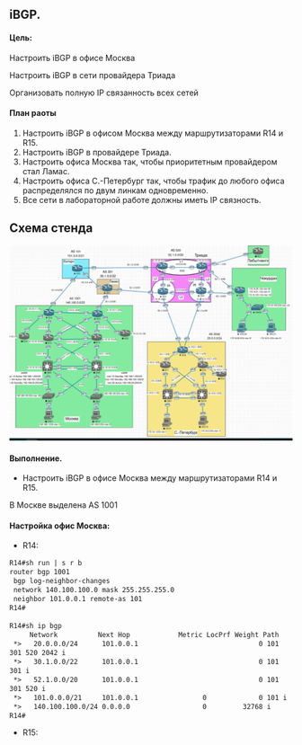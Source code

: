 
## iBGP.

#### Цель:

Настроить iBGP в офисе Москва

Настроить iBGP в сети провайдера Триада

Организовать полную IP связанность всех сетей

#### План раоты

1. Настроить iBGP в офисом Москва между маршрутизаторами R14 и R15.
2. Настроить iBGP в провайдере Триада.
3. Настроить офиса Москва так, чтобы приоритетным провайдером стал Ламас.
4. Настроить офиса С.-Петербург так, чтобы трафик до любого офиса распределялся по двум линкам одновременно.
5. Все сети в лабораторной работе должны иметь IP связность.


##  Схема стенда 

![](ibgp.png)

#### Выполнение.

* Настроить iBGP в офисе Москва между маршрутизаторами R14 и R15.

В Москве выделена AS 1001

#### Настройка офис Москва:


* R14:

```
R14#sh run | s r b
router bgp 1001
 bgp log-neighbor-changes
 network 140.100.100.0 mask 255.255.255.0
 neighbor 101.0.0.1 remote-as 101
R14#

R14#sh ip bgp 
     Network          Next Hop            Metric LocPrf Weight Path
 *>   20.0.0.0/24      101.0.0.1                              0 101 301 520 2042 i
 *>   30.1.0.0/22      101.0.0.1                              0 101 301 i
 *>   52.1.0.0/20      101.0.0.1                              0 101 301 520 i
 *>   101.0.0.0/21     101.0.0.1                0             0 101 i
 *>   140.100.100.0/24 0.0.0.0                  0         32768 i
R14#
```

* R15:
